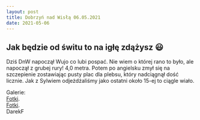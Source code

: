 ```yaml
---
layout: post
title: Dobrzyń nad Wisłą 06.05.2021
date: 2021-05-06
---
```


## Jak będzie od świtu to na igłę zdążysz :smiley:  

Dziś DnW napoczął Wujo co lubi pospać. Nie wiem o której rano to było, ale napoczął z grubej rury! 4,0 metra.
Potem po angielsku zmył się na szczepienie zostawiając pusty plac dla plebsu, który nadciągnął dość licznie.
Jak z Sylwiem odjeżdżaliśmy jako ostatni około 15-ej to ciągle wiało.

Galerie:  
[Fotki](https://www.facebook.com/vistulasurf/photos/pcb.2144808765659447/214480770899288/?type=3&theater).  
[Fotki](https://www.facebook.com/photo?fbid=3886354954753555&set=pcb.3886352828087101/?type=3&theater).  
DarekF